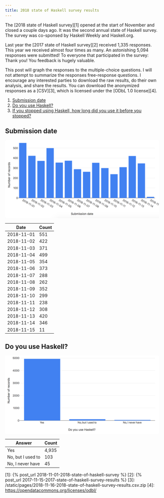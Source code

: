 ```yaml
---
title: 2018 state of Haskell survey results
---
```


The [2018 state of Haskell survey][1] opened at the start of November and closed a couple days ago.
It was the second annual state of Haskell survey.
The survey was co-sponsed by Haskell Weekly and Haskell.org.

Last year the [2017 state of Haskell survey][2] received 1,335 responses.
This year we received almost four times as many.
An astonishing 5,094 responses were submitted!
To everyone that participated in the survey:
Thank you!
You feedback is hugely valuable.

This post will graph the responses to the multiple-choice questions.
I will not attempt to summarize the responses free-response questions.
I encourage any interested parties to download the raw results, do their own analysis, and share the results.
You can download the anonymized responses as a [CSV][3], which is licensed under the [ODbL 1.0 license][4].

1.  [Submission date](#q1)
2.  [Do you use Haskell?](#q2)
3.  [If you stopped using Haskell, how long did you use it before you stopped?](#q3)

<h2 id="q1">Submission date</h2>
<img alt="" src="/static/images/2018/11/16/1.png">

Date | Count
--- | ---
2018-11-01 | 551
2018-11-02 | 422
2018-11-03 | 371
2018-11-04 | 499
2018-11-05 | 354
2018-11-06 | 373
2018-11-07 | 288
2018-11-08 | 262
2018-11-09 | 352
2018-11-10 | 299
2018-11-11 | 238
2018-11-12 | 308
2018-11-13 | 420
2018-11-14 | 346
2018-11-15 | 11

<h2 id="q2">Do you use Haskell?</h2>
<img alt="" src="/static/images/2018/11/16/2.png">

Answer | Count
--- | ---
Yes | 4,935
No, but I used to | 103
No, I never have | 45

[1]: {% post_url 2018-11-01-2018-state-of-haskell-survey %}
[2]: {% post_url 2017-11-15-2017-state-of-haskell-survey-results %}
[3]: /static/pages/2018-11-16-2018-state-of-haskell-survey-results.csv.zip
[4]: https://opendatacommons.org/licenses/odbl/
